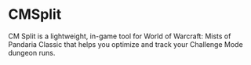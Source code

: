 # CMSplit
CM Split is a lightweight, in-game tool for World of Warcraft: Mists of Pandaria Classic that helps you optimize and track your Challenge Mode dungeon runs.

